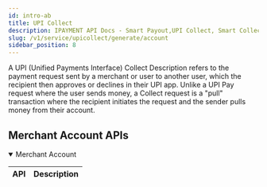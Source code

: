 ```yaml
---
id: intro-ab
title: UPI Collect
description: IPAYMENT API Docs - Smart Payout,UPI Collect, Smart Collect, UPI Stack, Validation Suite
slug: /v1/service/upicollect/generate/account
sidebar_position: 8
---
```


<p>A UPI (Unified Payments Interface) Collect Description refers to the payment request sent by a merchant or user to another user, which the recipient then approves or declines in their UPI app. Unlike a UPI Pay request where the user sends money, a Collect request is a "pull" transaction where the recipient initiates the request and the sender pulls money from their account. </p>

## Merchant Account APIs

<details open>
<summary> Merchant Account</summary>


| API                                                                    | Description                                                       |
| :--------------------------------------------------------------------- | :---------------------------------------------------------------- |


</details>


